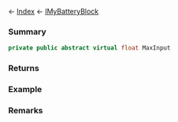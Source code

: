 ← [Index](Api-Index) ← [IMyBatteryBlock](Sandbox.ModAPI.Ingame.IMyBatteryBlock)

### Summary

```csharp
private public abstract virtual float MaxInput
```

### Returns

### Example

### Remarks

